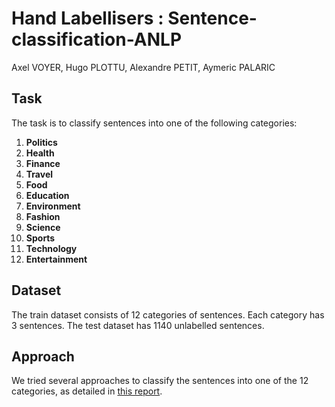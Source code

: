 # **Hand Labellisers** : Sentence-classification-ANLP
Axel VOYER, Hugo PLOTTU, Alexandre PETIT, Aymeric PALARIC

## Task
The task is to classify sentences into one of the following categories:
1. **Politics**
2. **Health**
3. **Finance**
4. **Travel**
5. **Food**
6. **Education**
7. **Environment**
8. **Fashion**
9. **Science**
10. **Sports**
11. **Technology**
12. **Entertainment**

## Dataset
The train dataset consists of 12 categories of sentences. Each category has 3 sentences. The test dataset has 1140 unlabelled sentences.

## Approach
We tried several approaches to classify the sentences into one of the 12 categories, as detailed in [this report](https://www.overleaf.com/read/jknfqbbrgymj#f7ad1f).
